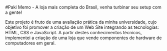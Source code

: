 #Paki Memo - A loja mais completa do Brasil, venha turbinar seu setup com a gente!

Este projeto é fruto de uma avaliação prática da minha universidade, cujo objetivo foi promover a criação de um Web Site integrando as tecnologias: HTML, CSS e JavaScript. 
A partir destes conhecimentos técnicos, implementei a criação de uma loja que vende componentes de hardware de computadores em geral. 
